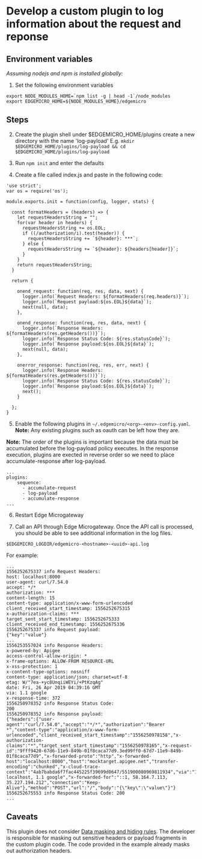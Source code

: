 # Develop a custom plugin to log information about the request and reponse

## Environment variables

_Assuming nodejs and npm is installed globally:_

1. Set the following environment variables
```
export NODE_MODULES_HOME=`npm list -g | head -1`/node_modules
export EDGEMICRO_HOME=${NODE_MODULES_HOME}/edgemicro
```

## Steps

2. Create the plugin shell
under $EDGEMICRO_HOME/plugins create a new directory with the name 'log-payload'
E.g.
`mkdir $EDGEMICRO_HOME/plugins/log-payload && cd $EDGEMICRO_HOME/plugins/log-payload` 

3. Run `npm init` and enter the defaults

4. Create a file called index.js and paste in the following code:
```
'use strict';
var os = require('os');

module.exports.init = function(config, logger, stats) {

  const formatHeaders = (headers) => {
    let requestHeadersString = "";
    for(var header in headers) {
      requestHeadersString += os.EOL;
      if ((/authorization/i).test(header)) {
        requestHeadersString += `${header}: ***`;
      } else {
        requestHeadersString += `${header}: ${headers[header]}`;
      }
    }
    return requestHeadersString;
  }

  return {

    onend_request: function(req, res, data, next) {
      logger.info(`Request Headers: ${formatHeaders(req.headers)}`);
      logger.info(`Request payload:${os.EOL}${data}`);
      next(null, data);
    },

    onend_response: function(req, res, data, next) {
      logger.info(`Response Headers: ${formatHeaders(res.getHeaders())}`);
      logger.info(`Response Status Code: ${res.statusCode}`);
      logger.info(`Response payload:${os.EOL}${data}`);
      next(null, data);
    },

    onerror_response: function(req, res, err, next) {
      logger.info(`Response Headers: ${formatHeaders(res.getHeaders())}`);
      logger.info(`Response Status Code: ${res.statusCode}`);
      logger.info(`Response payload:${os.EOL}${data}`);
      next();
    }
   
  };
}
```

5. Enable the following plugins in `~/.edgemicro/<org>-<env>-config.yaml`.
**Note:** Any existing plugins such as oauth can be left how they are.

**Note:** The order of the plugins is important because the data must be accumulated before the log-payload policy executes. In the response execution, plugins are exected in reverse order so we need to place accumulate-response after log-payload.

```
...
plugins:
    sequence:
      - accumulate-request
      - log-payload
      - accumulate-response
...
```

6. Restart Edge Microgateway

7. Call an API through Edge Microgateway. Once the API call is processed, you should be able to see additional information in the log files.

`$EDGEMICRO_LOGDIR/edgemicro-<hostname>-<uuid>-api.log`

For example:

```
...
1556252675337 info Request Headers:
host: localhost:8000
user-agent: curl/7.54.0
accept: */*
authorization: ***
content-length: 15
content-type: application/x-www-form-urlencoded
client_received_start_timestamp: 1556252675315
x-authorization-claims: ***
target_sent_start_timestamp: 1556252675333
client_received_end_timestamp: 1556252675336
1556252675337 info Request payload:
{"key":"value"}
...
1556253557024 info Response Headers:
x-powered-by: Apigee
access-control-allow-origin: *
x-frame-options: ALLOW-FROM RESOURCE-URL
x-xss-protection: 1
x-content-type-options: nosniff
content-type: application/json; charset=utf-8
etag: W/"7ea-+yc8UnqiiWEYi/+PtKzqAg"
date: Fri, 26 Apr 2019 04:39:16 GMT
via: 1.1 google
x-response-time: 372
1556250978352 info Response Status Code:
200
1556250978352 info Response payload:
{"headers":{"user-agent":"curl/7.54.0","accept":"*/*","authorization":"Bearer *","content-type":"application/x-www-form-urlencoded","client_received_start_timestamp":"1556250978158","x-authorization-claims":"*","target_sent_start_timestamp":"1556250978165","x-request-id":"9fff9420-67d6-11e9-849b-01f8caca77d9.3ed99ff0-67d7-11e9-849b-01f8caca77d9","x-forwarded-proto":"http","x-forwarded-host":"localhost:8000","host":"mocktarget.apigee.net","transfer-encoding":"chunked","x-cloud-trace-context":"4ab7babda6f7fac445225f39699d0647/551900080969811934","via":"1.1 localhost, 1.1 google","x-forwarded-for":"::1, 58.164.7.113, 35.227.194.212","connection":"Keep-Alive"},"method":"POST","url":"/","body":"{\"key\":\"value\"}"}
1556252675553 info Response Status Code: 200
...
```

## Caveats

This plugin does not consider [Data masking and hiding rules](https://docs.apigee.com/api-platform/security/data-masking). The developer is responsible for masking out sensitive headers or payload fragments in the custom plugin code. The code provided in the example already masks out authorization headers.
